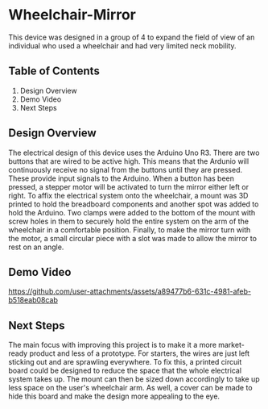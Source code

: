 # Wheelchair-Mirror

This device was designed in a group of 4 to expand the field of view of an individual who used a wheelchair and had very limited neck mobility.

## Table of Contents

  1) Design Overview
  2) Demo Video
  3) Next Steps

## Design Overview
The electrical design of this device uses the Arduino Uno R3. There are two buttons that are wired to be active high. This means that the Ardunio will continuously receive no signal from the buttons until they are pressed. These provide input signals to the Arduino. When a button has been pressed, a stepper motor will be activated to turn the mirror either left or right. To affix the electrical system onto the wheelchair, a mount was 3D printed to hold the breadboard components and another spot was added to hold the Arduino. Two clamps were added to the bottom of the mount with screw holes in them to securely hold the entire system on the arm of the wheelchair in a comfortable position. Finally, to make the mirror turn with the motor, a small circular piece with a slot was made to allow the mirror to rest on an angle.

## Demo Video
https://github.com/user-attachments/assets/a89477b6-631c-4981-afeb-b518eab08cab

## Next Steps
The main focus with improving this project is to make it a more market-ready product and less of a prototype. For starters, the wires are just left sticking out and are sprawling everywhere. To fix this, a printed circuit board could be designed to reduce the space that the whole electrical system takes up. The mount can then be sized down accordingly to take up less space on the user's wheelchair arm. As well, a cover can be made to hide this board and make the design more appealing to the eye.
